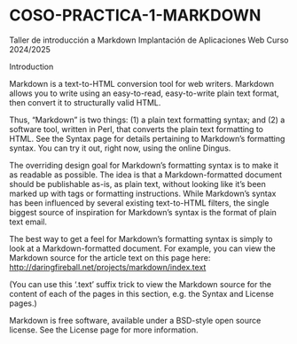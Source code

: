 # COSO-PRACTICA-1-MARKDOWN
 Taller de introducción a Markdown  Implantación de Aplicaciones Web  Curso 2024/2025

Introduction

Markdown is a text-to-HTML conversion tool for web writers. Markdown allows you to write using an easy-to-read, easy-to-write plain text format, then convert it to structurally valid HTML.

Thus, “Markdown” is two things: (1) a plain text formatting syntax; and (2) a software tool, written in Perl, that converts the plain text formatting to HTML. See the Syntax page for details pertaining to Markdown’s formatting syntax. You can try it out, right now, using the online Dingus.

The overriding design goal for Markdown’s formatting syntax is to make it as readable as possible. The idea is that a Markdown-formatted document should be publishable as-is, as plain text, without looking like it’s been marked up with tags or formatting instructions. While Markdown’s syntax has been influenced by several existing text-to-HTML filters, the single biggest source of inspiration for Markdown’s syntax is the format of plain text email.

The best way to get a feel for Markdown’s formatting syntax is simply to look at a Markdown-formatted document. For example, you can view the Markdown source for the article text on this page here: http://daringfireball.net/projects/markdown/index.text

(You can use this ‘.text’ suffix trick to view the Markdown source for the content of each of the pages in this section, e.g. the Syntax and License pages.)

Markdown is free software, available under a BSD-style open source license. See the License page for more information.
